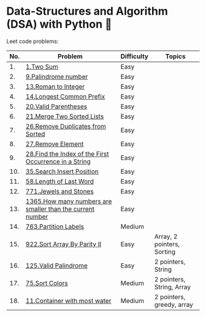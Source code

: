 # Data-Structures and Algorithm (DSA) with Python 🐍

Leet code problems: 

No. | Problem  | Difficulty | Topics
-- | ------------- | ------------- | ----
1.| [1.Two Sum](https://github.com/AnushaDeviR/dsaWithPython/blob/main/leetcode-data-structures/data-structures-1/twoSum.py)| Easy
2.| [9.Palindrome number](https://github.com/AnushaDeviR/dsaWithPython/blob/main/leetcode-data-structures/data-structures-1/palindromeNumber.py)| Easy
3.| [13.Roman to Integer](https://github.com/AnushaDeviR/dsaWithPython/blob/main/leetcode-data-structures/data-structures-1/romanToInteger.py)| Easy
4.| [14.Longest Common Prefix](https://github.com/AnushaDeviR/dsaWithPython/blob/main/leetcode-data-structures/data-structures-1/longestCommonPrefix.py)| Easy
5.| [20.Valid Parentheses](https://github.com/AnushaDeviR/dsaWithPython/blob/main/leetcode-data-structures/data-structures-1/validParentheses.py)| Easy
6.| [21.Merge Two Sorted Lists](https://github.com/AnushaDeviR/dsaWithPython/blob/main/leetcode-data-structures/data-structures-1/mergeTwoSortedLists.py)| Easy
7.| [26.Remove Duplicates from Sorted](https://github.com/AnushaDeviR/dsaWithPython/blob/main/leetcode-data-structures/data-structures-1/removeDuplicatesFromSortedArray.py)| Easy
8.| [27.Remove Element](https://github.com/AnushaDeviR/dsaWithPython/blob/main/leetcode-data-structures/data-structures-1/removeElement.py)| Easy
9.| [28.Find the Index of the First Occurrence in a String](https://github.com/AnushaDeviR/dsaWithPython/blob/main/leetcode-data-structures/data-structures-1/indexOfFirstOccuranceInString.py)| Easy
10.| [35.Search Insert Position](https://github.com/AnushaDeviR/dsaWithPython/blob/main/leetcode-data-structures/data-structures-1/searchInsertPosition.py)| Easy
11.| [58.Length of Last Word](https://github.com/AnushaDeviR/dsaWithPython/blob/main/leetcode-data-structures/data-structures-1/lengthOfLastWord.py)| Easy
12.| [771.Jewels and Stones](https://github.com/AnushaDeviR/dsaWithPython/blob/main/leetcode-data-structures/data-structures-1/jewelsAndStones.py)| Easy
13.| [1365.How many numbers are smaller than the current number](https://github.com/AnushaDeviR/dsaWithPython/blob/main/leetcode-data-structures/data-structures-1/smallerNumbersThanCurrent.py)| Easy
14.| [763.Partition Labels](https://github.com/AnushaDeviR/dsaWithPython/blob/main/leetcode-data-structures/data-structures-1/partitionLabels.py) | Medium
15.| [922.Sort Array By Parity II](https://github.com/AnushaDeviR/dsaWithPython/blob/main/leetcode-data-structures/data-structures-1/sortArrayByParityII.py) | Easy | Array, 2 pointers, Sorting
16.| [125.Valid Palindrome](https://github.com/AnushaDeviR/dsaWithPython/blob/main/leetcode-data-structures/data-structures-1/validPalindrome.py) | Easy | 2 pointers, String
17.| [75.Sort Colors](https://github.com/AnushaDeviR/dsaWithPython/blob/main/leetcode-data-structures/data-structures-1/sortColors.py) | Medium | 2 pointers, String, Array
18. | [11.Container with most water](67d6867) | Medium | 2 pointers, greedy, array